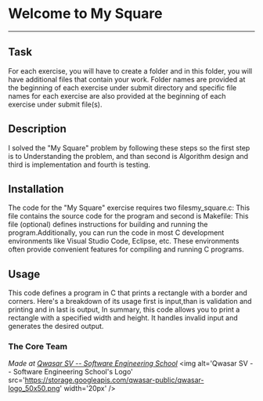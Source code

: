 # Welcome to My Square
***

## Task
For each exercise, you will have to create a folder and in this folder, you will have additional files that contain your work. Folder names are provided at the beginning of each exercise under submit directory and specific file names for each exercise are also provided at the beginning of each exercise under submit file(s).

## Description
I solved the "My Square" problem by following these steps so the first step  is to  Understanding the problem, and than second is  Algorithm design and third is implementation and fourth is testing.

## Installation
The code for the "My Square" exercise requires two filesmy_square.c: This file contains the source code for the program and second is Makefile: This file (optional) defines instructions for building and running the program.Additionally, you can run the code in most C development environments like Visual Studio Code, Eclipse, etc. These environments often provide convenient features for compiling and running C programs.

## Usage
This code defines a program in C that prints a rectangle with a border and corners. Here's a breakdown of its usage first is input,than is validation and printing and in last is output, In summary, this code allows you to print a rectangle with a specified width and height. It handles invalid input and generates the desired output.


### The Core Team


<span><i>Made at <a href='https://qwasar.io'>Qwasar SV -- Software Engineering School</a></i></span>
<span><img alt='Qwasar SV -- Software Engineering School's Logo' src='https://storage.googleapis.com/qwasar-public/qwasar-logo_50x50.png' width='20px' /></span>

